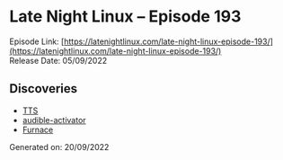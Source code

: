 # Late Night Linux – Episode 193
Episode Link: [https://latenightlinux.com/late-night-linux-episode-193/](https://latenightlinux.com/late-night-linux-episode-193/)  
Release Date: 05/09/2022
## Discoveries
* [TTS](https://github.com/coqui-ai/TTS)
* [audible-activator](https://github.com/inAudible-NG/audible-activator)
* [Furnace](https://github.com/tildearrow/furnace)

Generated on: 20/09/2022
